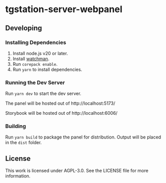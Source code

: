 # tgstation-server-webpanel

## Developing

### Installing Dependencies

1. Install node.js v20 or later.
1. Install [watchman](https://github.com/facebook/watchman).
1. Run `corepack enable`.
1. Run `yarn` to install dependencies.

### Running the Dev Server

Run `yarn dev` to start the dev server.

The panel will be hosted out of http://localhost:5173/

Storybook will be hosted out of http://localhost:6006/

### Building

Run `yarn build` to package the panel for distribution. Output will be placed in the `dist` folder.

## License

This work is licensed under AGPL-3.0. See the LICENSE file for more information.
